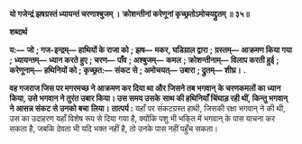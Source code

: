 **यो गजेन्द्रं झषग्रस्तं ध्यायन्तं चरणाश्बुजम् ।** **क्रोशन्तीनां करेणूनां कृच्छ्रतोऽमोचयद्द्रुतम् ॥ ३५॥** 

**शब्दार्थ** 

**य:—** **जो** **; गज-इन्द्रम्—** **हाथियों के राजा को** **; झष—** **मकर, घडिय़ाल द्वारा** **; ग्रस्तम्—** **आक्रमण किया गया** **;** **ध्यायन्तम्—** **ध्यान करते हुए** **; चरण—** **पाँव** **; अश्बुजम्—** **कमल** **; क्रोशन्तीनाम्—** **विलाप करती हुई** **; करेणूनाम्—** **हथिनियों को** **; कृच्छ्रत:—** **संकट से** **; अमोचयत्—** **उबारा** **; द्रुतम्—** **शीघ्र।** **.** 

**वह गजराज जिस पर मगरमच्छ ने आक्रमण कर दिया था और जिसने तब भगवान्** **के चरणकमलों का ध्यान किया, उसे भगवान ने तुरंत उबार किया। उस समय उसके** **साथ की हथिनियाँ चिंघाड़ रही थीं, किन्तु भगवान् ने आसन्न संकट से उनको बचा** **लिया।** **तात्पर्य :** यहाँ पर संकटग्रस्त हाथी, जिसकी रक्षा भगवान् ने की थी, उस का उदाहरण यहाँ विशेष रूप से दिया गया है, क्योंकि पशु भी भकि्त में भगवान् के पास याचना कर सकता है, जबकि देवता भी यदि भक्त नहीं है, तो उनके पास नहीं पहुँच सकता।  